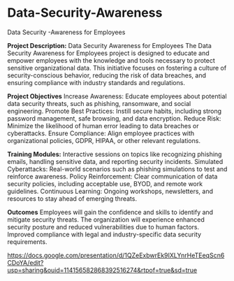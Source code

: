 # Data-Security-Awareness
Data Security -Awareness for Employees

**Project Description:** Data Security Awareness for Employees
The Data Security Awareness for Employees project is designed to educate and 
empower employees with the knowledge and tools necessary to protect sensitive organizational data. 
This initiative focuses on fostering a culture of security-conscious behavior, 
reducing the risk of data breaches, and ensuring compliance with industry standards and regulations.

**Project Objectives**
Increase Awareness: Educate employees about potential data security threats,
such as phishing, ransomware, and social engineering.
Promote Best Practices: Instill secure habits, including strong password management, safe browsing, and data encryption.
Reduce Risk: Minimize the likelihood of human error leading to data breaches or cyberattacks.
Ensure Compliance: Align employee practices with organizational policies, GDPR, HIPAA, or other relevant regulations.

**Training Modules:** Interactive sessions on topics like recognizing phishing emails, 
handling sensitive data, and reporting security incidents.
Simulated Cyberattacks: Real-world scenarios such as phishing simulations to test and reinforce awareness.
Policy Reinforcement: Clear communication of data security policies, including acceptable use, BYOD, and remote work guidelines.
Continuous Learning: Ongoing workshops, newsletters, and resources to stay ahead of emerging threats.

**Outcomes**
Employees will gain the confidence and skills to identify and mitigate security threats.
The organization will experience enhanced security posture and reduced vulnerabilities due to human factors.
Improved compliance with legal and industry-specific data security requirements.

https://docs.google.com/presentation/d/1QZeExbwrEk9IXLYnrHeTEeqScn6CDoYA/edit?usp=sharing&ouid=114156582868392516274&rtpof=true&sd=true
